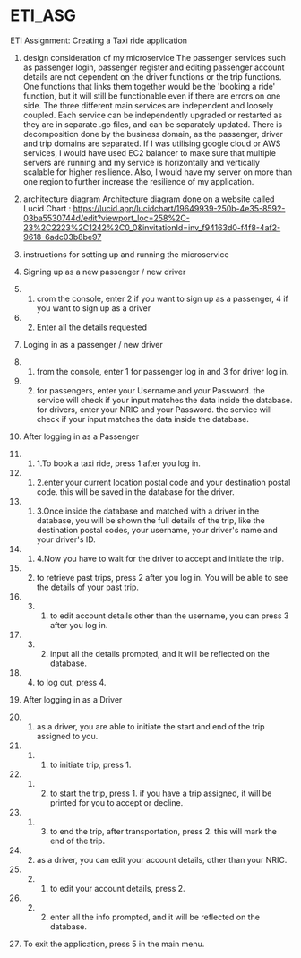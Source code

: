# ETI_ASG
ETI Assignment: Creating a Taxi ride application
1. design consideration of my microservice
The passenger services such as passenger login, passenger register and editing passenger account details are not dependent on the driver functions or the trip functions. One functions that links them together would be the 'booking a ride' function, but it will still be functionable even if there are errors on one side. The three different main services are independent and loosely coupled. 
Each service can be independently upgraded or restarted as they are in separate .go files, and can be separately updated.
There is decomposition done by the business domain, as the passenger, driver and trip domains are separated. 
If I was utilising google cloud or AWS services, I would have used EC2 balancer to make sure that multiple servers are running and my service is horizontally and vertically scalable for higher resilience. Also, I would have my server on more than one region to further increase the resilience of my application. 

2. architecture diagram
Architecture diagram done on a website called Lucid Chart : https://lucid.app/lucidchart/19649939-250b-4e35-8592-03ba5530744d/edit?viewport_loc=258%2C-23%2C2223%2C1242%2C0_0&invitationId=inv_f94163d0-f4f8-4af2-9618-6adc03b8be97

3. instructions for setting up and running the microservice

 1. Signing up as a new passenger / new driver 
 1. 1. crom the console, enter 2 if you want to sign up as a passenger, 4 if you want to sign up as a driver
 1. 2. Enter all the details requested 

 2. Loging in as a passenger / new driver
 2. 1. from the console, enter 1 for passenger log in and 3 for driver log in. 
 2. 2. for passengers, enter your Username and your Password. the service will check if your input matches the data inside the database. 
        for drivers, enter your NRIC and your Password. the service will check if your input matches the data inside the database.

 3. After logging in as a Passenger
 3. 1. 1.To book a taxi ride, press 1 after you log in. 
 3. 1. 2.enter your current location postal code and your destination postal code. this will be saved in the database for the driver.
 3. 1. 3.Once inside the database and matched with a driver in the database, you will be shown the full details of the trip, like the destination postal codes, your username, your driver's name and your driver's ID. 
 3. 1. 4.Now you have to wait for the driver to accept and initiate the trip.

 3. 2. to retrieve past trips, press 2 after you log in. You will be able to see the details of your past trip.

 3. 3. 1. to edit account details other than the username, you can press 3 after you log in.
 3. 3. 2. input all the details prompted, and it will be reflected on the database. 

 3. 4. to log out, press 4.

4. After logging in as a Driver 
4. 1. as a driver, you are able to initiate the start and end of the trip assigned to you. 
4. 1. 1. to initiate trip, press 1.
4. 1. 2. to start the trip, press 1. if you have a trip assigned, it will be printed for you to accept or decline. 
4. 1. 3. to end the trip, after transportation, press 2. this will mark the end of the trip.

4. 2. as a driver, you can edit your account details, other than your NRIC.
4. 2. 1. to edit your account details, press 2. 
4. 2. 2. enter all the info prompted, and it will be reflected on the database. 

5. To exit the application, press 5 in the main menu.
